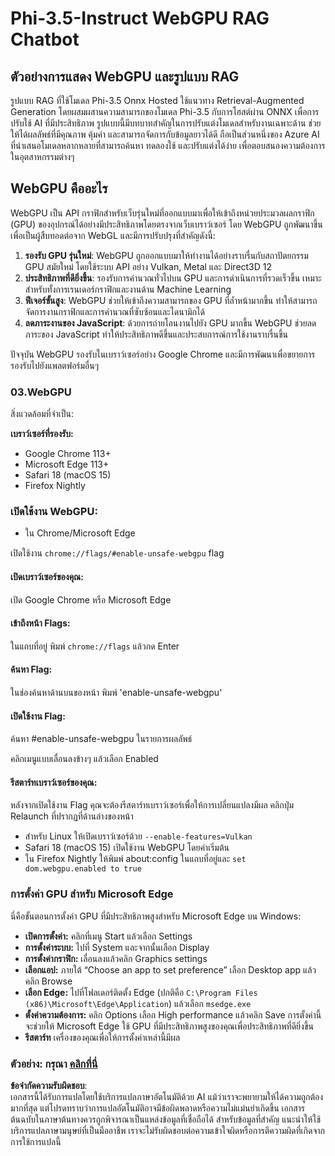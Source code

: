 # Phi-3.5-Instruct WebGPU RAG Chatbot

## ตัวอย่างการแสดง WebGPU และรูปแบบ RAG

รูปแบบ RAG ที่ใช้โมเดล Phi-3.5 Onnx Hosted ใช้แนวทาง Retrieval-Augmented Generation โดยผสมผสานความสามารถของโมเดล Phi-3.5 กับการโฮสต์ผ่าน ONNX เพื่อการปรับใช้ AI ที่มีประสิทธิภาพ รูปแบบนี้มีบทบาทสำคัญในการปรับแต่งโมเดลสำหรับงานเฉพาะด้าน ช่วยให้ได้ผลลัพธ์ที่มีคุณภาพ คุ้มค่า และสามารถจัดการกับข้อมูลยาวได้ดี ถือเป็นส่วนหนึ่งของ Azure AI ที่นำเสนอโมเดลหลากหลายที่สามารถค้นหา ทดลองใช้ และปรับแต่งได้ง่าย เพื่อตอบสนองความต้องการในอุตสาหกรรมต่างๆ

## WebGPU คืออะไร
WebGPU เป็น API กราฟิกสำหรับเว็บรุ่นใหม่ที่ออกแบบมาเพื่อให้เข้าถึงหน่วยประมวลผลกราฟิก (GPU) ของอุปกรณ์ได้อย่างมีประสิทธิภาพโดยตรงจากเว็บเบราว์เซอร์ โดย WebGPU ถูกพัฒนาขึ้นเพื่อเป็นผู้สืบทอดต่อจาก WebGL และมีการปรับปรุงที่สำคัญดังนี้:

1. **รองรับ GPU รุ่นใหม่**: WebGPU ถูกออกแบบมาให้ทำงานได้อย่างราบรื่นกับสถาปัตยกรรม GPU สมัยใหม่ โดยใช้ระบบ API อย่าง Vulkan, Metal และ Direct3D 12
2. **ประสิทธิภาพที่ดียิ่งขึ้น**: รองรับการคำนวณทั่วไปบน GPU และการดำเนินการที่รวดเร็วขึ้น เหมาะสำหรับทั้งการเรนเดอร์กราฟิกและงานด้าน Machine Learning
3. **ฟีเจอร์ขั้นสูง**: WebGPU ช่วยให้เข้าถึงความสามารถของ GPU ที่ล้ำหน้ามากขึ้น ทำให้สามารถจัดการงานกราฟิกและการคำนวณที่ซับซ้อนและไดนามิกได้
4. **ลดภาระงานของ JavaScript**: ด้วยการถ่ายโอนงานไปยัง GPU มากขึ้น WebGPU ช่วยลดภาระของ JavaScript ทำให้ประสิทธิภาพดีขึ้นและประสบการณ์การใช้งานราบรื่นขึ้น

ปัจจุบัน WebGPU รองรับในเบราว์เซอร์อย่าง Google Chrome และมีการพัฒนาเพื่อขยายการรองรับไปยังแพลตฟอร์มอื่นๆ

### 03.WebGPU
สิ่งแวดล้อมที่จำเป็น:

**เบราว์เซอร์ที่รองรับ:** 
- Google Chrome 113+
- Microsoft Edge 113+
- Safari 18 (macOS 15)
- Firefox Nightly

### เปิดใช้งาน WebGPU:

- ใน Chrome/Microsoft Edge 

เปิดใช้งาน `chrome://flags/#enable-unsafe-webgpu` flag

#### เปิดเบราว์เซอร์ของคุณ:
เปิด Google Chrome หรือ Microsoft Edge

#### เข้าถึงหน้า Flags:
ในแถบที่อยู่ พิมพ์ `chrome://flags` แล้วกด Enter

#### ค้นหา Flag:
ในช่องค้นหาด้านบนของหน้า พิมพ์ 'enable-unsafe-webgpu'

#### เปิดใช้งาน Flag:
ค้นหา #enable-unsafe-webgpu ในรายการผลลัพธ์

คลิกเมนูแบบเลื่อนลงข้างๆ แล้วเลือก Enabled

#### รีสตาร์ทเบราว์เซอร์ของคุณ:

หลังจากเปิดใช้งาน Flag คุณจะต้องรีสตาร์ทเบราว์เซอร์เพื่อให้การเปลี่ยนแปลงมีผล คลิกปุ่ม Relaunch ที่ปรากฏที่ด้านล่างของหน้า

- สำหรับ Linux ให้เปิดเบราว์เซอร์ด้วย `--enable-features=Vulkan`
- Safari 18 (macOS 15) เปิดใช้งาน WebGPU โดยค่าเริ่มต้น
- ใน Firefox Nightly ให้พิมพ์ about:config ในแถบที่อยู่และ `set dom.webgpu.enabled to true`

### การตั้งค่า GPU สำหรับ Microsoft Edge 

นี่คือขั้นตอนการตั้งค่า GPU ที่มีประสิทธิภาพสูงสำหรับ Microsoft Edge บน Windows:

- **เปิดการตั้งค่า:** คลิกที่เมนู Start แล้วเลือก Settings
- **การตั้งค่าระบบ:** ไปที่ System และจากนั้นเลือก Display
- **การตั้งค่ากราฟิก:** เลื่อนลงแล้วคลิก Graphics settings
- **เลือกแอป:** ภายใต้ “Choose an app to set preference” เลือก Desktop app แล้วคลิก Browse
- **เลือก Edge:** ไปที่โฟลเดอร์ติดตั้ง Edge (ปกติคือ `C:\Program Files (x86)\Microsoft\Edge\Application`) แล้วเลือก `msedge.exe`
- **ตั้งค่าความต้องการ:** คลิก Options เลือก High performance แล้วคลิก Save
การตั้งค่านี้จะช่วยให้ Microsoft Edge ใช้ GPU ที่มีประสิทธิภาพสูงของคุณเพื่อประสิทธิภาพที่ดียิ่งขึ้น
- **รีสตาร์ท** เครื่องของคุณเพื่อให้การตั้งค่าเหล่านี้มีผล

### ตัวอย่าง: กรุณา [คลิกที่นี่](https://github.com/microsoft/aitour-exploring-cutting-edge-models/tree/main/src/02.ONNXRuntime/01.WebGPUChatRAG)

**ข้อจำกัดความรับผิดชอบ**:  
เอกสารนี้ได้รับการแปลโดยใช้บริการแปลภาษาอัตโนมัติด้วย AI แม้ว่าเราจะพยายามให้ได้ความถูกต้องมากที่สุด แต่โปรดทราบว่าการแปลอัตโนมัติอาจมีข้อผิดพลาดหรือความไม่แม่นยำเกิดขึ้น เอกสารต้นฉบับในภาษาต้นทางควรถูกพิจารณาเป็นแหล่งข้อมูลที่เชื่อถือได้ สำหรับข้อมูลที่สำคัญ แนะนำให้ใช้บริการแปลภาษามนุษย์ที่เป็นมืออาชีพ เราจะไม่รับผิดชอบต่อความเข้าใจผิดหรือการตีความผิดที่เกิดจากการใช้การแปลนี้